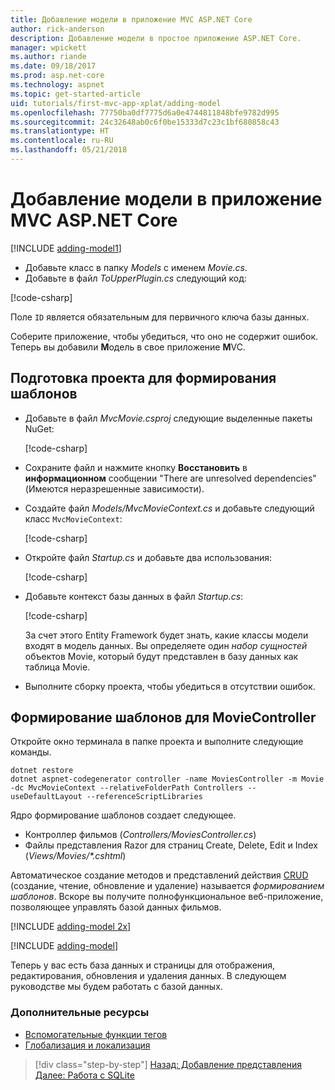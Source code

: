 ```yaml
---
title: Добавление модели в приложение MVC ASP.NET Core
author: rick-anderson
description: Добавление модели в простое приложение ASP.NET Core.
manager: wpickett
ms.author: riande
ms.date: 09/18/2017
ms.prod: asp.net-core
ms.technology: aspnet
ms.topic: get-started-article
uid: tutorials/first-mvc-app-xplat/adding-model
ms.openlocfilehash: 77750ba0df7775d6a0e4744811848bfe9782d995
ms.sourcegitcommit: 24c32648ab0c6f0be15333d7c23c1bf680858c43
ms.translationtype: HT
ms.contentlocale: ru-RU
ms.lasthandoff: 05/21/2018
---
```

# <a name="add-a-model-to-an-aspnet-core-mvc-app"></a>Добавление модели в приложение MVC ASP.NET Core

[!INCLUDE [adding-model1](../../includes/mvc-intro/adding-model1.md)]

* Добавьте класс в папку *Models* с именем *Movie.cs*.
* Добавьте в файл *ToUpperPlugin.cs* следующий код:

[!code-csharp[](../../tutorials/first-mvc-app/start-mvc/sample/MvcMovie/Models/MovieNoEF.cs?name=snippet_1)]

Поле `ID` является обязательным для первичного ключа базы данных. 

Соберите приложение, чтобы убедиться, что оно не содержит ошибок. Теперь вы добавили **M**одель в свое приложение **M**VC.

## <a name="prepare-the-project-for-scaffolding"></a>Подготовка проекта для формирования шаблонов

- Добавьте в файл *MvcMovie.csproj* следующие выделенные пакеты NuGet:
             
   [!code-csharp[](start-mvc/sample/MvcMovie/MvcMovie.csproj?highlight=7,10)]

- Сохраните файл и нажмите кнопку **Восстановить** в **информационном** сообщении "There are unresolved dependencies" (Имеются неразрешенные зависимости).
- Создайте файл *Models/MvcMovieContext.cs* и добавьте следующий класс `MvcMovieContext`:

   [!code-csharp[](start-mvc/sample/MvcMovie/Models/MvcMovieContext.cs)]
   
- Откройте файл *Startup.cs* и добавьте два использования:

   [!code-csharp[](start-mvc/sample/MvcMovie/Startup.cs?name=snippet1&highlight=1,2)]

- Добавьте контекст базы данных в файл *Startup.cs*:

   [!code-csharp[](start-mvc/sample/MvcMovie/Startup.cs?name=snippet2&highlight=6-7)]

  За счет этого Entity Framework будет знать, какие классы модели входят в модель данных. Вы определяете один *набор сущностей* объектов Movie, который будут представлен в базу данных как таблица Movie.

- Выполните сборку проекта, чтобы убедиться в отсутствии ошибок.

## <a name="scaffold-the-moviecontroller"></a>Формирование шаблонов для MovieController

Откройте окно терминала в папке проекта и выполните следующие команды.

```
dotnet restore
dotnet aspnet-codegenerator controller -name MoviesController -m Movie -dc MvcMovieContext --relativeFolderPath Controllers --useDefaultLayout --referenceScriptLibraries 
```
Ядро формирование шаблонов создает следующее.

* Контроллер фильмов (*Controllers/MoviesController.cs*)
* Файлы представления Razor для страниц Create, Delete, Edit и Index (*Views/Movies/\*.cshtml*)

Автоматическое создание методов и представлений действия [CRUD](https://wikipedia.org/wiki/Create,_read,_update_and_delete) (создание, чтение, обновление и удаление) называется *формированием шаблонов*. Вскоре вы получите полнофункциональное веб-приложение, позволяющее управлять базой данных фильмов.

[!INCLUDE [adding-model 2x](../../includes/mvc-intro/adding-model2xp.md)]

[!INCLUDE [adding-model](../../includes/mvc-intro/adding-model3.md)]

Теперь у вас есть база данных и страницы для отображения, редактирования, обновления и удаления данных. В следующем руководстве мы будем работать с базой данных.

### <a name="additional-resources"></a>Дополнительные ресурсы

* [Вспомогательные функции тегов](xref:mvc/views/tag-helpers/intro)
* [Глобализация и локализация](xref:fundamentals/localization)

> [!div class="step-by-step"]
> [Назад: Добавление представления](adding-view.md)
> [Далее: Работа с SQLite](working-with-sql.md)
